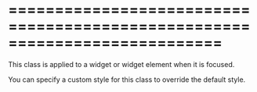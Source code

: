 ===========================================================================
===========================================================================

<!--shortDescription-->
This class is applied to a widget or widget element when it is focused.
<!--/shortDescription-->

<!--fullDescription-->
You can specify a custom style for this class to override the default style.
<!--/fullDescription-->